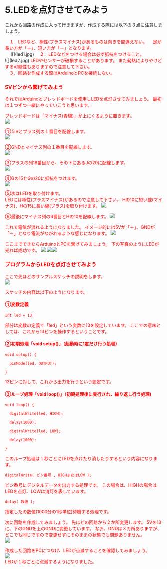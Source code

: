 # 5.LEDを点灯させてみよう



これから回路の作成に入って行きますが、作成する際には以下の３点に注意しましょう。

<font color="FF0000">
　１．LEDなど、極性(プラスマイナス)があるものは向きを間違えない。
　足が長い方が「＋」、短い方が「－」となります。
</font>
<br>　
![](led1.jpg)

<font color="FF0000">
　２．LEDなどをつける場合は必ず抵抗をつけること。
</font>
<br>
![](led2.jpg)

<font color="FF0000">
LEDやセンサーが破損することがあります。
また発熱によりやけどする可能性もありますので注意して下さい。
</font>
<br>

<font color="FF0000">
　３．回路を作成する際はArduinoとPCを接続しない。
<br>

### 5Vピンから繋げてみよう


それではArduinoとブレッドボードを使用しLEDを点灯させてみましょう。
最初は１つずつ一緒にやっていこうと思います。

ブレッドボードは「マイナス(青線)」が上にくるように置きます。
<br>
![](led3.jpg)

①５Vとプラス列の１番目を配線します。
<br>
![](led4.jpg)

②GNDとマイナス列の１番目を配線します。
<br>
![](led5.jpg)

③プラスの列16番目から、その下にあるJの20に配線します。
<br>
![](led6.jpg)

④Gの15とGの20に抵抗をつけます。
<br>
![](led7.jpg)

⑤次はLEDを取り付けます。
<br>
LEDには極性(プラスマイナス)があるので注意して下さい。
Hの10に短い線(マイナス)、Hの15に長い線(プラス)を取り付けます。
![](led8.jpg)

⑥最後にマイナス列の6番目とHの10を配線します。
![](led9.jpg)

これで電気が流れるようになりました。
イメージ的には5Vが「＋」、GNDが「－」となり電流がながれるような感じになります。
![](led10.jpg)

ここまでできたらArduinoとPCを繋げてみましょう。
下の写真のようにLEDが光れば成功です。
![](led11.jpg)
![](led11.jpg)![](led11-2.jpg)

### プログラムからLEDを点灯させてみよう


ここで先ほどのサンプルスケッチの説明をします。
<br>
![](led12.jpg)


スケッチの内容は以下のようになります。

#### ①変数定義

```
int led = 13;
```
部分は変数の定義で「led」という変数に13を設定しています。
ここでの意味としては、これから13ピンを操作するということです。

#### ②初期処理「void setup()」（起動時に1度だけ行う処理）
```
void setup() {
         
  pinMode(led, OUTPUT);     

}
```
13ピンに対して、これから出力を行うという設定です。

#### ③ループ処理「void loop()」（初期処理後に実行され、繰り返し行う処理)

```
void loop() {

  digitalWrite(led, HIGH);

  delay(1000);

  digitalWrite(led, LOW);

  delay(1000);

}
```

このループ処理は１秒ごとにLEDを点けたり消したりするという内容になります。

```
digitalWrite( ピン番号 , HIGHまたはLOW );
```

ピン番号にデジタルデータを出力する処理です。
この場合は、HIGHの場合はLEDを点灯、LOWは消灯を表しています。

```
delay( 数値 );
```

指定したの数値(1000分の1秒単位)待機する処理です。


次に回路を作成してみましょう。
先ほどの回路から２か所変更します。
5Vを13に、下のGNDを上のGNDに変更しています。
なお、GNDは３カ所ありますが、どこでも同じですので変更せずにそのままの状態でも問題ありません。
<br>
![](led13.jpg)

作成した回路をPCにつなげ、LEDが点滅することを確認してみましょう。
<br>
![](led14.jpg)
<br>
LEDが１秒ごとに点滅するようになりました。
